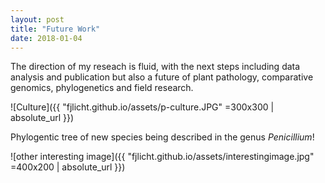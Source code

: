 ```yaml
---
layout: post
title: "Future Work"
date: 2018-01-04
---
```

The direction of my reseach is fluid, with the next steps including data analysis and publication but also a future of plant pathology, comparative genomics, phylogenetics and field research.

![Culture]({{ "fjlicht.github.io/assets/p-culture.JPG" =300x300 | absolute_url }})

Phylogentic tree of new species being described in the genus *Penicillium*!


![other interesting image]({{ "fjlicht.github.io/assets/interestingimage.jpg" =400x200 | absolute_url }})
